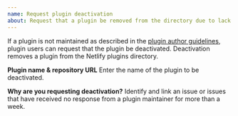 ```yaml
---
name: Request plugin deactivation
about: Request that a plugin be removed from the directory due to lack of maintainer response.
---
```


If a plugin is not maintained as described in the [plugin author guidelines](/docs/guidelines.md), plugin users can request that the plugin be deactivated. Deactivation removes a plugin from the Netlify plugins directory.

**Plugin name & repository URL**
Enter the name of the plugin to be deactivated.

**Why are you requesting deactivation?**
Identify and link an issue or issues that have received no response from a plugin maintainer for more than a week.
